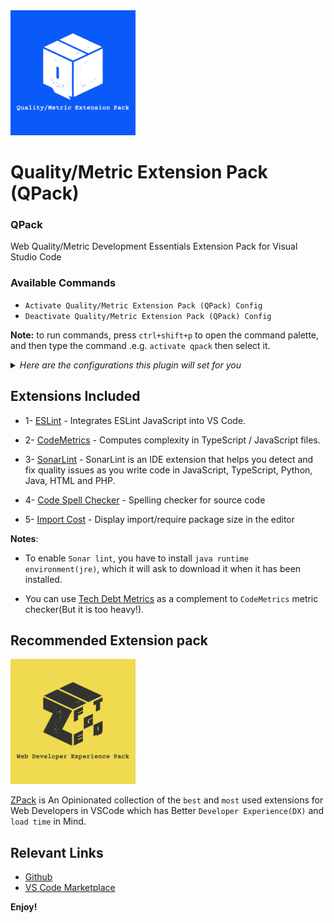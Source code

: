 <a href="https://marketplace.visualstudio.com/items?itemName=SeyyedKhandon.qpack">
  <img style="margin:auto;" src="./assets/qpack.jpg" width="200px" />
</a>

# Quality/Metric Extension Pack (QPack)

### QPack

Web Quality/Metric Development Essentials Extension Pack for Visual Studio Code

### Available Commands

- `Activate Quality/Metric Extension Pack (QPack) Config`
- `Deactivate Quality/Metric Extension Pack (QPack) Config`

**Note:** to run commands, press `ctrl+shift+p` to open the command palette, and then type the command .e.g. `activate qpack` then select it.

<details>
<summary>
<i>Here are the configurations this plugin will set for you</i>
</summary>

```json
{
  "eslint.alwaysShowStatus": true,
  "eslint.lintTask.enable": true,
  "eslint.codeAction.showDocumentation": {
    "enable": true
  },
  "codemetrics.nodeconfiguration.ReturnStatement": 0.1,
  "codemetrics.nodeconfiguration.SwitchStatement": 0.1,
  "codemetrics.nodeconfiguration.JsxSelfClosingElement": 0.1,
  "codemetrics.nodeconfiguration.JsxElement": 0.2,
  "codemetrics.basics.CodeLensHiddenUnder": 4
}
```

</details>

## Extensions Included

- 1- [ESLint](https://marketplace.visualstudio.com/items?itemName=dbaeumer.vscode-eslint) - Integrates ESLint JavaScript into VS Code.

- 2- [CodeMetrics](https://marketplace.visualstudio.com/items?itemName=kisstkondoros.vscode-codemetrics) - Computes complexity in TypeScript / JavaScript files.

- 3- [SonarLint](https://marketplace.visualstudio.com/items?itemName=SonarSource.sonarlint-vscode) - SonarLint is an IDE extension that helps you detect and fix quality issues as you write code in JavaScript, TypeScript, Python, Java, HTML and PHP.

- 4- [Code Spell Checker](https://marketplace.visualstudio.com/items?itemName=streetsidesoftware.code-spell-checker) - Spelling checker for source code

- 5- [Import Cost](https://marketplace.visualstudio.com/items?itemName=wix.vscode-import-cost) - Display import/require package size in the editor

**Notes**:

- To enable `Sonar lint`, you have to install `java runtime environment(jre)`, which it will ask to download it when it has been installed.

- You can use [Tech Debt Metrics](https://marketplace.visualstudio.com/items?itemName=Stepsize.tech-debt-tracker) as a complement to `CodeMetrics` metric checker(But it is too heavy!).

## Recommended Extension pack

<a href="https://marketplace.visualstudio.com/items?itemName=SeyyedKhandon.zpack">
  <img style="margin:auto;" src="./assets/zpack.jpg" alt="zpack" width="200px" />
</a>

[ZPack](https://marketplace.visualstudio.com/items?itemName=SeyyedKhandon.zpack) is An Opinionated collection of the `best` and `most` used extensions for Web Developers in VSCode which has Better `Developer Experience(DX)` and `load time` in Mind.

## Relevant Links

- [Github](https://github.com/SeyyedKhandon/qpack)
- [VS Code Marketplace](https://marketplace.visualstudio.com/items?itemName=SeyyedKhandon.qpack)

**Enjoy!**
